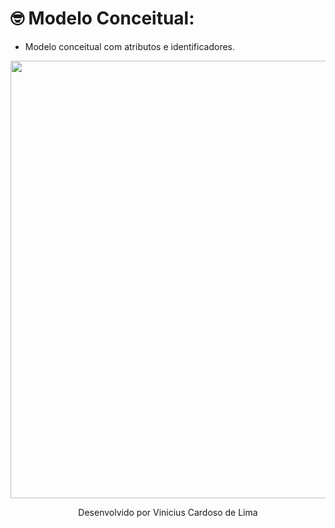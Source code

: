 # 🤓 Modelo Conceitual:

- Modelo conceitual com atributos e identificadores.

<p align="center">
<img src="https://github.com/user-attachments/assets/02dde50a-02e1-45c8-8c6e-53acbfa6165c" width="700px" border="0" >
  <p align="center">
  <a> Desenvolvido por Vinicius Cardoso de Lima <a>
</p>
<br><br>
